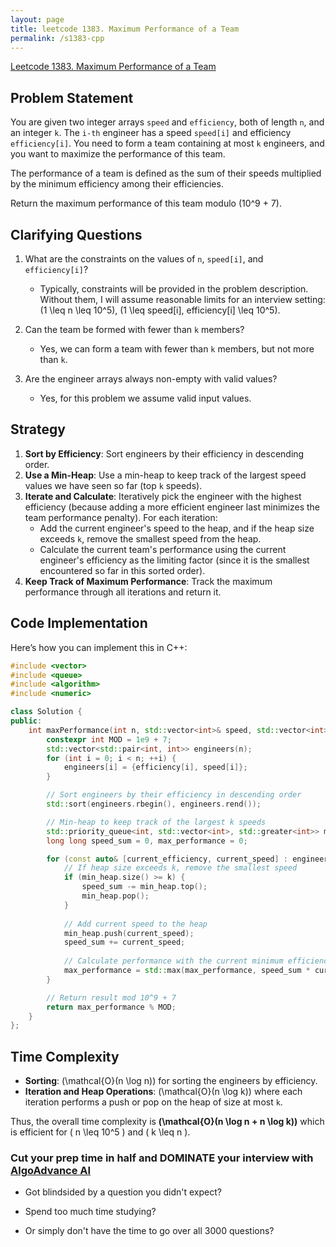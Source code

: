 ```yaml
---
layout: page
title: leetcode 1383. Maximum Performance of a Team
permalink: /s1383-cpp
---
```

[Leetcode 1383. Maximum Performance of a Team](https://algoadvance.github.io/algoadvance/l1383)
## Problem Statement
You are given two integer arrays `speed` and `efficiency`, both of length `n`, and an integer `k`. The `i-th` engineer has a speed `speed[i]` and efficiency `efficiency[i]`. You need to form a team containing at most `k` engineers, and you want to maximize the performance of this team.

The performance of a team is defined as the sum of their speeds multiplied by the minimum efficiency among their efficiencies.

Return the maximum performance of this team modulo \(10^9 + 7\).

## Clarifying Questions
1. What are the constraints on the values of `n`, `speed[i]`, and `efficiency[i]`?
   - Typically, constraints will be provided in the problem description. Without them, I will assume reasonable limits for an interview setting: \(1 \leq n \leq 10^5\), \(1 \leq speed[i], efficiency[i] \leq 10^5\).

2. Can the team be formed with fewer than `k` members?
   - Yes, we can form a team with fewer than `k` members, but not more than `k`.

3. Are the engineer arrays always non-empty with valid values?
   - Yes, for this problem we assume valid input values.

## Strategy
1. **Sort by Efficiency**: Sort engineers by their efficiency in descending order.
2. **Use a Min-Heap**: Use a min-heap to keep track of the largest speed values we have seen so far (top `k` speeds).
3. **Iterate and Calculate**: Iteratively pick the engineer with the highest efficiency (because adding a more efficient engineer last minimizes the team performance penalty). For each iteration:
   - Add the current engineer's speed to the heap, and if the heap size exceeds `k`, remove the smallest speed from the heap.
   - Calculate the current team's performance using the current engineer's efficiency as the limiting factor (since it is the smallest encountered so far in this sorted order).
4. **Keep Track of Maximum Performance**: Track the maximum performance through all iterations and return it.

## Code Implementation

Here’s how you can implement this in C++:

```cpp
#include <vector>
#include <queue>
#include <algorithm>
#include <numeric>

class Solution {
public:
    int maxPerformance(int n, std::vector<int>& speed, std::vector<int>& efficiency, int k) {
        constexpr int MOD = 1e9 + 7;
        std::vector<std::pair<int, int>> engineers(n);
        for (int i = 0; i < n; ++i) {
            engineers[i] = {efficiency[i], speed[i]};
        }

        // Sort engineers by their efficiency in descending order
        std::sort(engineers.rbegin(), engineers.rend());

        // Min-heap to keep track of the largest k speeds
        std::priority_queue<int, std::vector<int>, std::greater<int>> min_heap;
        long long speed_sum = 0, max_performance = 0;

        for (const auto& [current_efficiency, current_speed] : engineers) {
            // If heap size exceeds k, remove the smallest speed
            if (min_heap.size() >= k) {
                speed_sum -= min_heap.top();
                min_heap.pop();
            }
            
            // Add current speed to the heap
            min_heap.push(current_speed);
            speed_sum += current_speed;
            
            // Calculate performance with the current minimum efficiency
            max_performance = std::max(max_performance, speed_sum * current_efficiency);
        }

        // Return result mod 10^9 + 7
        return max_performance % MOD;
    }
};
```

## Time Complexity
- **Sorting**: \(\mathcal{O}(n \log n)\) for sorting the engineers by efficiency.
- **Iteration and Heap Operations**: \(\mathcal{O}(n \log k)\) where each iteration performs a push or pop on the heap of size at most `k`.

Thus, the overall time complexity is **\(\mathcal{O}(n \log n + n \log k)\)** which is efficient for \( n \leq 10^5 \) and \( k \leq n \).


### Cut your prep time in half and DOMINATE your interview with [AlgoAdvance AI](https://algoAdvance.com)

- Got blindsided by a question you didn't expect?

- Spend too much time studying?

- Or simply don't have the time to go over all 3000 questions?

